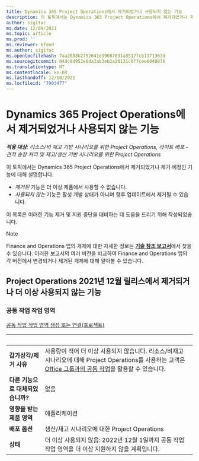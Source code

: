 ```yaml
---
title: Dynamics 365 Project Operations에서 제거되었거나 사용되지 않는 기능
description: 이 토픽에서는 Dynamics 365 Project Operations에서 제거되었거나 제거 예정인 기능에 대해 설명합니다.
author: sigitac
ms.date: 12/09/2021
ms.topic: article
ms.prod: ''
ms.reviewer: kfend
ms.author: sigitac
ms.openlocfilehash: 7aa2888b2752641e99087031a85177cb1171363d
ms.sourcegitcommit: 04dc8d952e6da3ab3eb2a20131c6f7cee6040876
ms.translationtype: HT
ms.contentlocale: ko-KR
ms.lasthandoff: 12/10/2021
ms.locfileid: "7903477"
---
```

# <a name="removed-or-deprecated-features-in-dynamics-365-project-operations"></a>Dynamics 365 Project Operations에서 제거되었거나 사용되지 않는 기능

_**적용 대상:** 리소스/비 재고 기반 시나리오를 위한 Project Operations, 라이트 배포 - 견적 송장 처리 및 재고/생산 기반 시나리오를 위한 Project Operations_

이 토픽에서는 Dynamics 365 Project Operations에서 제거되었거나 제거 예정인 기능에 대해 설명합니다.

- *제거된* 기능은 더 이상 제품에서 사용할 수 없습니다.
- *사용되지 않는* 기능은 활성 개발 상태가 아니며 향후 업데이트에서 제거될 수 있습니다.

이 목록은 이러한 기능 제거 및 지원 중단을 대비하는 데 도움을 드리기 위해 작성되었습니다.

> [!NOTE]
> Finance and Operations 앱의 개체에 대한 자세한 정보는 [**기술 참조 보고서**](/dynamics/s-e/global/axtechrefrep_61)에서 찾을 수 있습니다. 이러한 보고서의 여러 버전을 비교하여 Finance and Operations 앱의 각 버전에서 변경되거나 제거된 개체에 대해 알아볼 수 있습니다.

## <a name="features-removed-or-deprecated-in-the-project-operations-december-2021-release"></a>Project Operations 2021년 12월 릴리스에서 제거되거나 더 이상 사용되지 않는 기능

### <a name="collaboration-workspaces"></a>공동 작업 작업 영역

[공동 작업 작업 영역 생성 또는 연결(프로젝트)](/dynamicsax-2012/appuser-itpro/create-or-link-to-a-collaboration-workspace-project)

| &nbsp; | &nbsp; |
|--------|--------|
| **감가상각/제거 사유** | 사용량이 적어 더 이상 사용되지 않습니다. 리소스/비재고 시나리오에 대해 Project Operations를 사용하는 고객은 [ Office 그룹과의 공동 작업](../project-management/collaboration-groups.md)을 활용할 수 있습니다. |
| **다른 기능으로 대체되었습니까?** | 없음 |
| **영향을 받는 제품 영역** | 애플리케이션  |
| **배포 옵션** | 생산/재고 시나리오에 대한 Project Operations |
| **상태** | 더 이상 사용되지 않음: 2022년 12월 1일까지 공동 작업 작업 영역을 더 이상 지원하지 않을 계획입니다. |
